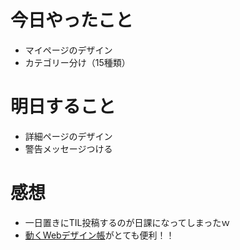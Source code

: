 # 今日やったこと
- マイページのデザイン
- カテゴリー分け（15種類）

# 明日すること
- 詳細ページのデザイン
- 警告メッセージつける

# 感想
- 一日置きにTIL投稿するのが日課になってしまったｗ
- [動くWebデザイン帳](https://coco-factory.jp/ugokuweb/)がとても便利！！
